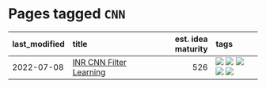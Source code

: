 # Pages tagged `CNN`

|last_modified|title|est. idea maturity|tags
|:---|:---|---:|:---|
|2022-07-08|[INR CNN Filter Learning](../INR_CNN_filter_learning.md)|526|[![](https://img.shields.io/badge/tag-CNN-dd597e)](../tags/CNN.md) [![](https://img.shields.io/badge/tag-INR-e8ae48)](../tags/INR.md) [![](https://img.shields.io/badge/tag-deep_learning-b5ec2c)](../tags/deep_learning.md) [![](https://img.shields.io/badge/tag-experimental-4d35f9)](../tags/experimental.md) [![](https://img.shields.io/badge/tag-filter_learning-f76896)](../tags/filter_learning.md)|